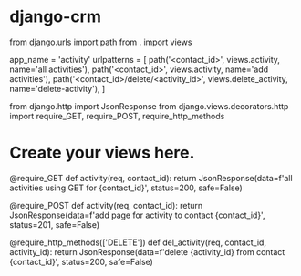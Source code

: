 # django-crm

from django.urls import path
from . import views


app_name = 'activity'
urlpatterns = [
    path('<contact_id>', views.activity, name='all activities'),
    path('<contact_id>', views.activity, name='add activities'),
    path('<contact_id>/delete/<activity_id>',
         views.delete_activity, name='delete-activity'),
]



from django.http import JsonResponse
from django.views.decorators.http import require_GET, require_POST, require_http_methods

# Create your views here.


@require_GET
def activity(req, contact_id):
    return JsonResponse(data=f'all activities using GET for {contact_id}', status=200, safe=False)


@require_POST
def activity(req, contact_id):
    return JsonResponse(data=f'add page for activity to contact {contact_id}', status=201, safe=False)


@require_http_methods(['DELETE'])
def del_activity(req, contact_id, activity_id):
    return JsonResponse(data=f'delete {activity_id} from contact {contact_id}', status=200, safe=False)
